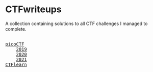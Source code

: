 # CTFwriteups
A collection containing solutions to all CTF challenges I managed to complete.
<br><br>
<pre>
<a href="./picoCTF">picoCTF</a>
    <a href="./picoCTF/2019">2019</a>
    <a href="./picoCTF/2020">2020</a>
    <a href="./picoCTF/2021">2021</a>
<a href="./CTFlearn">CTFlearn</a>
</pre>
